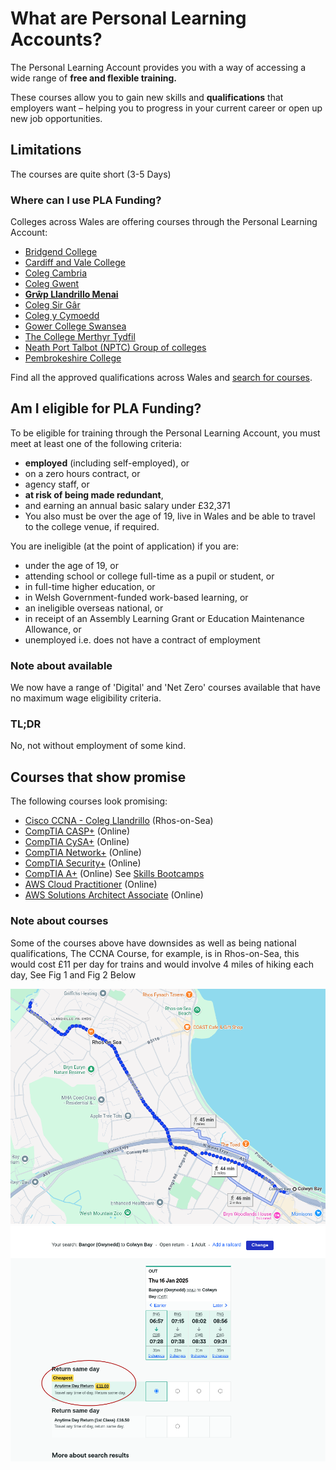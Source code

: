 # What are Personal Learning Accounts?
The Personal Learning Account provides you with a way of accessing a wide range of **free and flexible training.**

These courses allow you to gain new skills and **qualifications** that employers want – helping you to progress in your current career or open up new job opportunities.

## Limitations
The courses are quite short (3-5 Days)

### Where can I use PLA Funding?
Colleges across Wales are offering courses through the Personal Learning Account:

- [Bridgend College](https://www.bridgend.ac.uk/part-time-study/personal-learning-accounts-pla)
- [Cardiff and Vale College](https://cavc.ac.uk/en/pla)
- [Coleg Cambria](https://www.cambria.ac.uk/personal-learning-account/)
- [Coleg Gwent](https://www.coleggwent.ac.uk/learning/part-time/personal-learning-accounts)
- [**Grŵp Llandrillo Menai**](https://www.gllm.ac.uk/personal-learning-account/)
- [Coleg Sir Gâr](https://www.colegsirgar.ac.uk/index.php/en/study/personal-learning-accounts)
- [Coleg y Cymoedd](https://www.cymoedd.ac.uk/employers/personal-learning-account-pla-core/)
- [Gower College Swansea](https://www.gcs.ac.uk/personal-learning-accounts)
- [The College Merthyr Tydfil](https://www.merthyr.ac.uk/en/employers/pla-s/)
- [Neath Port Talbot (NPTC) Group of colleges](https://www.nptcgroup.ac.uk/business/employersarea/personallearningaccounts/)
- [Pembrokeshire College](https://www.pembrokeshire.ac.uk/courses/personal-learning-accounts/)

Find all the approved qualifications across Wales and [search for courses](https://careerswales.gov.wales/course-search/results?proximity=5&courseType%5B%5D=267040001&order=titleAsc&groupSize=10&page=1).

## Am I eligible for PLA Funding?
To be eligible for training through the Personal Learning Account, you must meet at least one of the following criteria:
- **employed** (including self-employed), or
- on a zero hours contract, or
- agency staff, or
- **at risk of being made redundant**,
- and earning an annual basic salary under £32,371
- You also must be over the age of 19, live in Wales and be able to travel to the college venue, if required.

You are ineligible (at the point of application) if you are:
- under the age of 19, or
- attending school or college full-time as a pupil or student, or
- in full-time higher education, or
- in Welsh Government-funded work-based learning, or
- an ineligible overseas national, or
- in receipt of an Assembly Learning Grant or Education Maintenance Allowance, or
- unemployed i.e. does not have a contract of employment

### Note about available 
We now have a range of 'Digital' and 'Net Zero' courses available that have no maximum wage eligibility criteria.

### TL;DR
No, not without employment of some kind.

## Courses that show promise
The following courses look promising:

- [Cisco CCNA - Coleg Llandrillo](https://www.gllm.ac.uk/courses/cisco-ccna) (Rhos-on-Sea)
- [CompTIA CASP+](https://www.gllm.ac.uk/courses/comptia-casp) (Online)
- [CompTIA CySA+](https://www.gllm.ac.uk/courses/comptia-cysa) (Online)
- [CompTIA Network+](https://www.gllm.ac.uk/courses/comptia-network) (Online)
- [CompTIA Security+](https://www.gllm.ac.uk/courses/comptia-security) (Online)
- [CompTIA A+](https://www.gllm.ac.uk/courses/comptia-a) (Online)  See [Skills Bootcamps](../../Jobseeking/Training/Skills%20Bootcamps.md)
- [AWS Cloud Practitioner](https://www.gllm.ac.uk/courses/aws-cloud-practitioner) (Online)
- [AWS Solutions Architect Associate](https://www.gllm.ac.uk/courses/aws-solutions-architect-associate) (Online)

### Note about courses
Some of the courses above have downsides as well as being national qualifications, The CCNA Course, for example, is in Rhos-on-Sea, this would cost £11 per day for trains and would involve 4 miles of hiking each day, See Fig 1 and Fig 2 Below

![Fig 1: Screenshot of Google Maps Directions to Coleg Llandrillo in Rhos-on-Sea from Colwyn Bay showing the quickest walking route to be 2 Miles](../../attachments/490b48a959e89e4ffcb878aff0fd2e74.png)
![Fig 2: Screenshot of The Trainline website showing train ticket prices for a journey between Bangor and Rhos-on-Sea](../../attachments/789ae85937288f39d2f7766c193ac2bd.png)